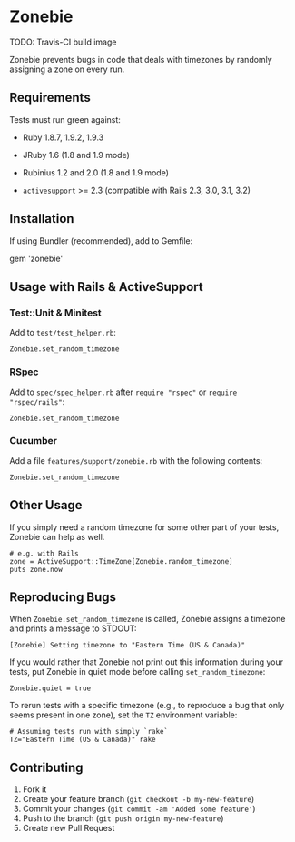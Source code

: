 # Zonebie

TODO: Travis-CI build image

Zonebie prevents bugs in code that deals with timezones by randomly assigning a
zone on every run.

## Requirements

Tests must run green against:

* Ruby 1.8.7, 1.9.2, 1.9.3
* JRuby 1.6 (1.8 and 1.9 mode)
* Rubinius 1.2 and 2.0 (1.8 and 1.9 mode)

* `activesupport` >= 2.3 (compatible with Rails 2.3, 3.0, 3.1, 3.2)

## Installation

If using Bundler (recommended), add to Gemfile:

   gem 'zonebie'

## Usage with Rails & ActiveSupport

### Test::Unit & Minitest

Add to `test/test_helper.rb`:

    Zonebie.set_random_timezone

### RSpec

Add to `spec/spec_helper.rb` after `require "rspec"` or `require
"rspec/rails"`:

    Zonebie.set_random_timezone

### Cucumber

Add a file `features/support/zonebie.rb` with the following contents:

    Zonebie.set_random_timezone

## Other Usage

If you simply need a random timezone for some other part of your tests,
Zonebie can help as well.

    # e.g. with Rails
    zone = ActiveSupport::TimeZone[Zonebie.random_timezone]
    puts zone.now

## Reproducing Bugs

When `Zonebie.set_random_timezone` is called, Zonebie assigns a timezone and
prints a message to STDOUT:

    [Zonebie] Setting timezone to "Eastern Time (US & Canada)"

If you would rather that Zonebie not print out this information during your tests,
put Zonebie in quiet mode before calling `set_random_timezone`:

    Zonebie.quiet = true

To rerun tests with a specific timezone (e.g., to reproduce a bug that only
seems present in one zone), set the `TZ` environment variable:

    # Assuming tests run with simply `rake`
    TZ="Eastern Time (US & Canada)" rake

## Contributing

1. Fork it
2. Create your feature branch (`git checkout -b my-new-feature`)
3. Commit your changes (`git commit -am 'Added some feature'`)
4. Push to the branch (`git push origin my-new-feature`)
5. Create new Pull Request
